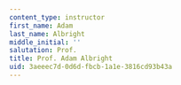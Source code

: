 ```yaml
---
content_type: instructor
first_name: Adam
last_name: Albright
middle_initial: ''
salutation: Prof.
title: Prof. Adam Albright
uid: 3aeeec7d-0d6d-fbcb-1a1e-3816cd93b43a
---
```

